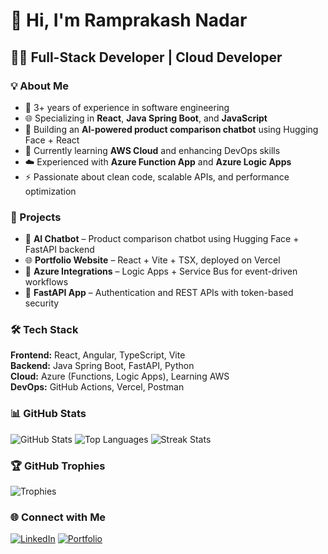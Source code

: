# 👋 Hi, I'm Ramprakash Nadar

## 🧑‍💻 Full-Stack Developer | Cloud Developer

### 💡 About Me
- 🔧 3+ years of experience in software engineering
- 🌐 Specializing in **React**, **Java Spring Boot**, and **JavaScript**
- 🧠 Building an **AI-powered product comparison chatbot** using Hugging Face + React
- 🌱 Currently learning **AWS Cloud** and enhancing DevOps skills
- ☁️ Experienced with **Azure Function App** and **Azure Logic Apps**
- ⚡ Passionate about clean code, scalable APIs, and performance optimization

### 🚀 Projects
- 🧠 **AI Chatbot** – Product comparison chatbot using Hugging Face + FastAPI backend
- 🌐 **Portfolio Website** – React + Vite + TSX, deployed on Vercel  
- 🔗 **Azure Integrations** – Logic Apps + Service Bus for event-driven workflows  
- 🧪 **FastAPI App** – Authentication and REST APIs with token-based security

### 🛠️ Tech Stack
**Frontend:** React, Angular, TypeScript, Vite  
**Backend:** Java Spring Boot, FastAPI, Python  
**Cloud:** Azure (Functions, Logic Apps), Learning AWS  
**DevOps:** GitHub Actions, Vercel, Postman  

### 📊 GitHub Stats
![GitHub Stats](https://github-readme-stats.vercel.app/api?username=xtinct-7&show_icons=true&theme=radical)
![Top Languages](https://github-readme-stats.vercel.app/api/top-langs/?username=xtinct-7&layout=compact&theme=radical)
![Streak Stats](https://github-readme-streak-stats.herokuapp.com/?user=xtinct-7&theme=radical)

### 🏆 GitHub Trophies
![Trophies](https://github-profile-trophy.vercel.app/?username=XTiNCT-7&theme=onedark)

### 🌐 Connect with Me
[![LinkedIn](https://img.shields.io/badge/LinkedIn-blue?logo=linkedin)](https://www.linkedin.com/in/ramprakash-nadar-b80199216/)
[![Portfolio](https://img.shields.io/badge/Portfolio-visit-informational)](https://ramprakash.vercel.app)

